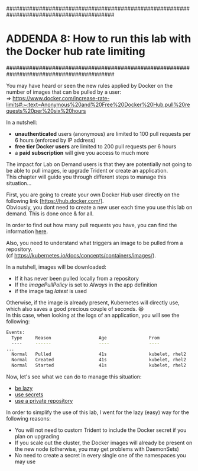 #########################################################################################
# ADDENDA 8: How to run this lab with the Docker hub rate limiting 
#########################################################################################

You may have heard or seen the new rules applied by Docker on the number of images that can be pulled by a user:  
=> https://www.docker.com/increase-rate-limits#:~:text=Anonymous%20and%20Free%20Docker%20Hub,pull%20requests%20per%20six%20hours

In a nutshell:

- **unauthenticated** users (anonymous) are limited to 100 pull requests per 6 hours (enforced by IP address)
- **free tier Docker users** are limited to 200 pull requests per 6 hours
- a **paid subscription** will give you access to much more

The impact for Lab on Demand users is that they are potentially not going to be able to pull images, ie upgrade Trident or create an application.  
This chapter will guide you through different steps to manage this situation...  

First, you are going to create your own Docker Hub user directly on the following link [https://hub.docker.com/].  
Obviously, you dont need to create a new user each time you use this lab on demand. This is done once & for all.  

In order to find out how many pull requests you have, you can find the information [here](1_Pull_Requests).  

Also, you need to understand what triggers an image to be pulled from a repository.  
(cf https://kubernetes.io/docs/concepts/containers/images/).  

In a nutshell, images will be downloaded:

- If it has never been pulled locally from a repository
- If the _imagePullPolicy_ is set to _Always_ in the app definition
- if the image tag _latest_ is used

Otherwise, if the image is already present, Kubernetes will directly use, which also saves a good precious couple of seconds. :laughing:  
In this case, when looking at the logs of an application, you will see the following:

```bash
Events:
  Type     Reason                  Age                From                     Message
  ----     ------                  ----               ----                     -------
...
  Normal   Pulled                  41s                kubelet, rhel2           Container image "ghost:2.6-alpine" already present on machine
  Normal   Created                 41s                kubelet, rhel2           Created container blog
  Normal   Started                 41s                kubelet, rhel2           Started container blog
```

Now, let's see what we can do to manage this situation:

- [be lazy](2_Lazy_Images)
- [use secrets](3_Secrets)
- [use a private repository](4_Private_repo)

In order to simplify the use of this lab, I went for the lazy (easy) way for the following reasons:

- You will not need to custom Trident to include the Docker secret if you plan on upgrading
- If you scale out the cluster, the Docker images will already be present on the new node (otherwise, you may get problems with DaemonSets)
- No need to create a secret in every single one of the namespaces you may use
